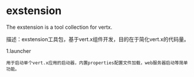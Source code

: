 # exstension
The exstension is a tool collection for vertx.

描述：exstension工具包，基于vert.x组件开发，目的在于简化vert.x的代码量。

1.launcher

    用于启动单个vert.x应用的启动器，内置properties配置文件加载，web服务器启动等简单功能。
